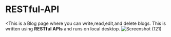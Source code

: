 # RESTful-API
<This is a Blog page where you can write,read,edit,and delete blogs. This is written using <b>RESTful APIs</b> and runs on local desktop.
![Screenshot (121)](https://github.com/user-attachments/assets/12298d18-9b54-4083-b851-8ebe962da36c)
